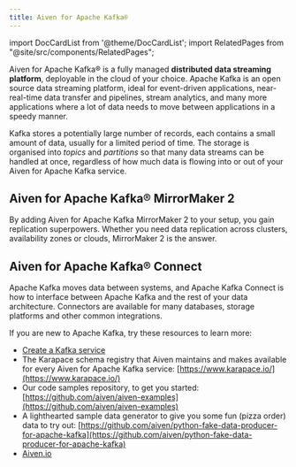 ```yaml
---
title: Aiven for Apache Kafka®
---
```


import DocCardList from '@theme/DocCardList';
import RelatedPages from "@site/src/components/RelatedPages";


Aiven for Apache Kafka® is a fully managed **distributed data streaming platform**, deployable in the cloud of your choice. Apache Kafka is an open source data streaming platform, ideal for event-driven applications, near-real-time data transfer and pipelines, stream analytics, and many more applications where a lot of data needs to move between applications in a speedy manner.

Kafka stores a potentially large number of records, each contains a
small amount of data, usually for a limited period of time. The storage
is organised into _topics_ and _partitions_ so that many data
streams can be handled at once, regardless of how much data is flowing
into or out of your Aiven for Apache Kafka service.

## Aiven for Apache Kafka® MirrorMaker 2

By adding Aiven for Apache Kafka MirrorMaker 2 to your setup, you gain
replication superpowers. Whether you need data replication across
clusters, availability zones or clouds, MirrorMaker 2 is the answer.

## Aiven for Apache Kafka® Connect

Apache Kafka moves data between systems, and Apache Kafka Connect is how
to interface between Apache Kafka and the rest of your data
architecture. Connectors are available for many databases, storage
platforms and other common integrations.


<RelatedPages/>

If you are new to Apache Kafka, try these resources to learn more:

- [Create a Kafka service](/docs/products/kafka/create-kafka-service)
- The Karapace schema registry that Aiven maintains and makes
  available for every Aiven for Apache Kafka service:
  [https://www.karapace.io/](https://www.karapace.io/)
- Our code samples repository, to get you started:
  [https://github.com/aiven/aiven-examples](https://github.com/aiven/aiven-examples)
- A lighthearted sample data generator to give you some fun (pizza
  order) data to try out:
  [https://github.com/aiven/python-fake-data-producer-for-apache-kafka](https://github.com/aiven/python-fake-data-producer-for-apache-kafka)
- [Aiven.io](https://aiven.io/kafka)
